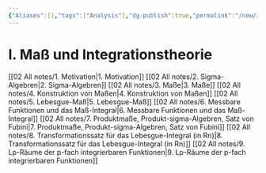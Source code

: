 ```yaml
---
{"Aliases":[],"tags":["Analysis"],"dg-publish":true,"permalink":"/new/i-mass-und-integrationstheorie/","dgHomeLink":true,"dgPassFrontmatter":true}
---
```


# I. Maß und Integrationstheorie
[[02 All notes/1. Motivation|1. Motivation]]
[[02 All notes/2. Sigma-Algebren|2. Sigma-Algebren]]
[[02 All notes/3. Maße|3. Maße]]
[[02 All notes/4. Konstruktion von Maßen|4. Konstruktion von Maßen]]
[[02 All notes/5. Lebesgue-Maß|5. Lebesgue-Maß]]
[[02 All notes/6. Messbare Funktionen und das Maß-Integral|6. Messbare Funktionen und das Maß-Integral]]
[[02 All notes/7. Produktmaße, Produkt-sigma-Algebren, Satz von Fubini|7. Produktmaße, Produkt-sigma-Algebren, Satz von Fubini]]
[[02 All notes/8. Transformationssatz für das Lebesgue-Integral (in Rn)|8. Transformationssatz für das Lebesgue-Integral (in Rn)]]
[[02 All notes/9. Lp-Räume der p-fach integrierbaren Funktionen|9. Lp-Räume der p-fach integrierbaren Funktionen]]